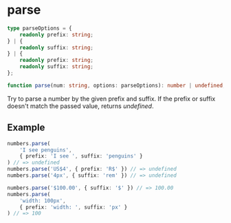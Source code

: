 # parse

```ts
type parseOptions = {
    readonly prefix: string;
} | {
    readonly suffix: string;
} | {
    readonly prefix: string;
    readonly suffix: string;
};

function parse(num: string, options: parseOptions): number | undefined;
```

Try to parse a number by the given prefix and suffix. If the prefix or suffix doesn't match the passed value, returns *undefined*.

## Example

```ts
numbers.parse(
    'I see penguins',
    { prefix: 'I see ', suffix: 'penguins' }
) // => undefined
numbers.parse('US$4', { prefix: 'R$' }) // => undefined
numbers.parse('4px', { suffix: 'rem' }) // => undefined

numbers.parse('$100.00', { suffix: '$' }) // => 100.00
numbers.parse(
    'width: 100px',
    { prefix: 'width: ', suffix: 'px' }
) // => 100
```